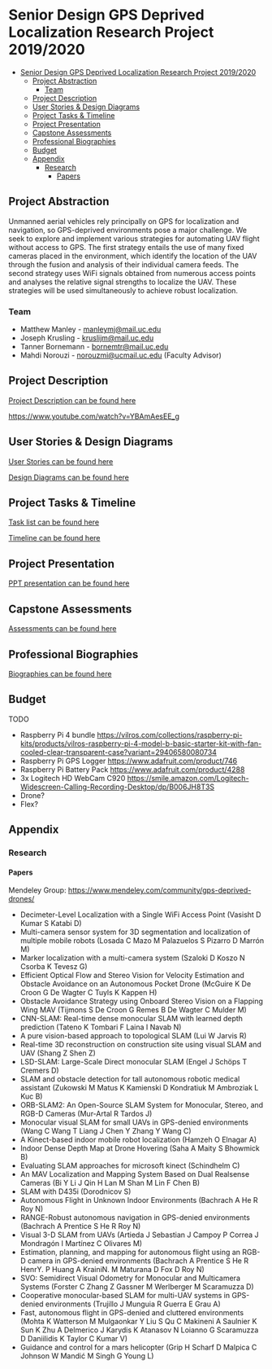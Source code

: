 # Senior Design GPS Deprived Localization Research Project 2019/2020

- [Senior Design GPS Deprived Localization Research Project 2019/2020](#senior-design-gps-deprived-localization-research-project-20192020)
  - [Project Abstraction](#project-abstraction)
    - [Team](#team)
  - [Project Description](#project-description)
  - [User Stories & Design Diagrams](#user-stories--design-diagrams)
  - [Project Tasks & Timeline](#project-tasks--timeline)
  - [Project Presentation](#project-presentation)
  - [Capstone Assessments](#capstone-assessments)
  - [Professional Biographies](#professional-biographies)
  - [Budget](#budget)
  - [Appendix](#appendix)
    - [Research](#research)
      - [Papers](#papers)

## Project Abstraction

Unmanned aerial vehicles rely principally on GPS for localization and navigation, so
GPS-deprived environments pose a major challenge. We seek to explore and
implement various strategies for automating UAV flight without access to GPS. The
first strategy entails the use of many fixed cameras placed in the environment, which
identify the location of the UAV through the fusion and analysis of their individual
camera feeds. The second strategy uses WiFi signals obtained from numerous access
points and analyses the relative signal strengths to localize the UAV. These
strategies will be used simultaneously to achieve robust localization.

### Team

- Matthew Manley - manleymj@mail.uc.edu
- Joseph Krusling - kruslijm@mail.uc.edu
- Tanner Bornemann - bornemtr@mail.uc.edu
- Mahdi Norouzi - norouzmi@ucmail.uc.edu (Faculty Advisor)

## Project Description

[Project Description can be found here](https://github.com/UC-Senior-Design/Main-Repo/wiki/Project-Description)

https://www.youtube.com/watch?v=YBAmAesEE_g

## User Stories & Design Diagrams

[User Stories can be found here](https://github.com/UC-Senior-Design/Main-Repo/wiki/User-Stories)

[Design Diagrams can be found here](https://github.com/UC-Senior-Design/Main-Repo/blob/master/hw/design_diagrams/Design%20Diagrams.pdf)

## Project Tasks & Timeline

[Task list can be found here](https://github.com/UC-Senior-Design/Main-Repo/wiki/Task-List)

[Timeline can be found here](https://github.com/UC-Senior-Design/Main-Repo/wiki/Milestones)

## Project Presentation

[PPT presentation can be found here](https://github.com/UC-Senior-Design/Main-Repo/blob/master/hw/GPS%20Deprived%20UAV%20Localization.pdf)

## Capstone Assessments

[Assessments can be found here](https://github.com/UC-Senior-Design/Main-Repo/tree/master/hw/capstone_assessment)

## Professional Biographies

[Biographies can be found here](https://github.com/UC-Senior-Design/Main-Repo/tree/master/hw/bios)

## Budget

TODO

- Raspberry Pi 4 bundle https://vilros.com/collections/raspberry-pi-kits/products/vilros-raspberry-pi-4-model-b-basic-starter-kit-with-fan-cooled-clear-transparent-case?variant=29406580080734
- Raspberry Pi GPS Logger https://www.adafruit.com/product/746
- Raspberry Pi Battery Pack https://www.adafruit.com/product/4288
- 3x Logitech HD WebCam C920 https://smile.amazon.com/Logitech-Widescreen-Calling-Recording-Desktop/dp/B006JH8T3S
- Drone?
- Flex?

## Appendix

### Research

#### Papers

Mendeley Group: https://www.mendeley.com/community/gps-deprived-drones/

- Decimeter-Level Localization with a Single WiFi Access Point (Vasisht D Kumar S Katabi D)
- Multi-camera sensor system for 3D segmentation and localization of multiple mobile robots (Losada C Mazo M Palazuelos S Pizarro D Marrón M)
- Marker localization with a multi-camera system (Szaloki D Koszo N Csorba K Tevesz G)
- Efficient Optical Flow and Stereo Vision for Velocity Estimation and Obstacle Avoidance on an Autonomous Pocket Drone (McGuire K De Croon G De Wagter C Tuyls K Kappen H)
- Obstacle Avoidance Strategy using Onboard Stereo Vision on a Flapping Wing MAV (Tijmons S De Croon G Remes B De Wagter C Mulder M)
- CNN-SLAM: Real-time dense monocular SLAM with learned depth prediction (Tateno K Tombari F Laina I Navab N)
- A pure vision-based approach to topological SLAM (Lui W Jarvis R)
- Real-time 3D reconstruction on construction site using visual SLAM and UAV (Shang Z Shen Z)
- LSD-SLAM: Large-Scale Direct monocular SLAM (Engel J Schöps T Cremers D)
- SLAM and obstacle detection for tall autonomous robotic medical assistant (Zukowski M Matus K Kamienski D Kondratiuk M Ambroziak L Kuc B)
- ORB-SLAM2: An Open-Source SLAM System for Monocular, Stereo, and RGB-D Cameras (Mur-Artal R Tardos J)
- Monocular visual SLAM for small UAVs in GPS-denied environments (Wang C Wang T Liang J Chen Y Zhang Y Wang C)
- A Kinect-based indoor mobile robot localization (Hamzeh O Elnagar A)
- Indoor Dense Depth Map at Drone Hovering (Saha A Maity S Bhowmick B)
- Evaluating SLAM approaches for microsoft kinect (Schindhelm C)
- An MAV Localization and Mapping System Based on Dual Realsense Cameras (Bi Y Li J Qin H Lan M Shan M Lin F Chen B)
- SLAM with D435i (Dorodnicov S)
- Autonomous Flight in Unknown Indoor Environments (Bachrach A He R Roy N)
- RANGE-Robust autonomous navigation in GPS-denied environments (Bachrach A Prentice S He R Roy N)
- Visual 3-D SLAM from UAVs (Artieda J Sebastian J Campoy P Correa J Mondragón I Martínez C Olivares M)
- Estimation, planning, and mapping for autonomous flight using an RGB-D camera in GPS-denied environments (Bachrach A Prentice S He R HenrY. P Huang A KrainiN. M Maturana D Fox D Roy N)
- SVO: Semidirect Visual Odometry for Monocular and Multicamera Systems (Forster C Zhang Z Gassner M Werlberger M Scaramuzza D)
- Cooperative monocular-based SLAM for multi-UAV systems in GPS-denied environments (Trujillo J Munguia R Guerra E Grau A)
- Fast, autonomous flight in GPS-denied and cluttered environments (Mohta K Watterson M Mulgaonkar Y Liu S Qu C Makineni A Saulnier K Sun K Zhu A Delmerico J Karydis K Atanasov N Loianno G Scaramuzza D Daniilidis K Taylor C Kumar V)
- Guidance and control for a mars helicopter (Grip H Scharf D Malpica C Johnson W Mandić M Singh G Young L)
